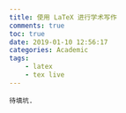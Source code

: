 ```yaml
---
title: 使用 LaTeX 进行学术写作
comments: true
toc: true
date: 2019-01-10 12:56:17
categories: Academic
tags: 
    - latex
    - tex live
---
```


    待填坑.